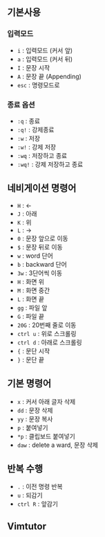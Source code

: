 ## 기본사용

### 입력모드

- `i` : 입력모드 (커서 앞)
- `a` : 입력모드 (커서 뒤)
- `I` : 문장 시작
- `A` : 문장 끝 (Appending)
- `esc` : 명령모드로

### 종료 옵션

- `:q` : 종료
- `:q!` : 강제종료
- `:w` : 저장
- `:w!` : 강제 저장
- `:wq` : 저장하고 종료
- `:wq!` : 강제 저장하고 종료

## 네비게이션 명령어

- `H` : ←
- `J` : 아래
- `K` : 위
- `L` : →
- `0` : 문장 앞으로 이동
- `$` : 문장 뒤로 이동
- `w` : word 단어
- `b` : backward 단어
- `3w` : 3단어씩 이동
- `H` : 화면 위
- `M` : 화면 중간
- `L` : 화면 끝
- `gg` : 파일 앞
- `G` : 파일 끝
- `20G` : 20번째 줄로 이동
- `ctrl u` : 위로 스크롤링
- `ctrl d` : 아래로 스크롤링
- `{` : 문단 시작
- `}` : 문단 끝

## 기본 명령어

- `x` : 커서 아래 글자 삭제
- `dd` : 문장 삭제
- `yy` : 문장 복사
- `p` : 붙여넣기
- `*p` : 클립보드 붙여넣기
- `daw` : delete a ward, 문장 삭제

## 반복 수행

- `.` : 이전 명령 반복
- `u` : 되감기
- `ctrl R` : 앞감기

## Vimtutor
